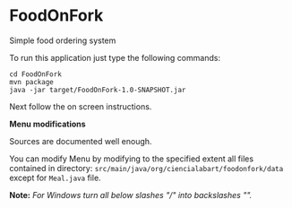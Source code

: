 # FoodOnFork
Simple food ordering system

To run this application just type the following commands:
```
cd FoodOnFork
mvn package
java -jar target/FoodOnFork-1.0-SNAPSHOT.jar
```

Next follow the on screen instructions.

**Menu modifications**

Sources are documented well enough.

You can modify Menu by modifying to the specified extent all files contained in directory:
`src/main/java/org/ciencialabart/foodonfork/data`
except for `Meal.java` file.

**Note:** *For Windows turn all below slashes "/" into backslashes "\".*
